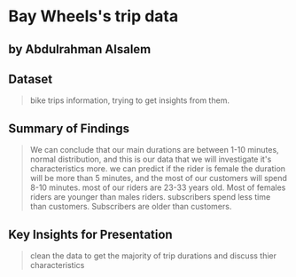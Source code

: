 # Bay Wheels's trip data
## by Abdulrahman Alsalem


## Dataset

> bike trips information, trying to get insights from them.


## Summary of Findings

> We can conclude that our main durations are between 1-10 minutes, normal distribution, and this is our data that we will investigate it's characteristics more.
> we can predict if the rider is female the duration will be more than 5 minutes, and the most of our customers will spend 8-10 minutes.
> most of our riders are 23-33 years old.
> Most of females riders are younger than males riders. subscribers spend less time than customers. 
> Subscribers are older than customers.


## Key Insights for Presentation

> clean the data to get the majority of trip durations and discuss thier characteristics